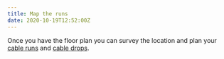 ```yaml
---
title: Map the runs
date: 2020-10-19T12:52:00Z
---
```


Once you have the floor plan you can survey the location and plan your 
[cable runs](20201019125332-cable-run.md) and 
[cable drops](20201019125410-cable-drop.md).

